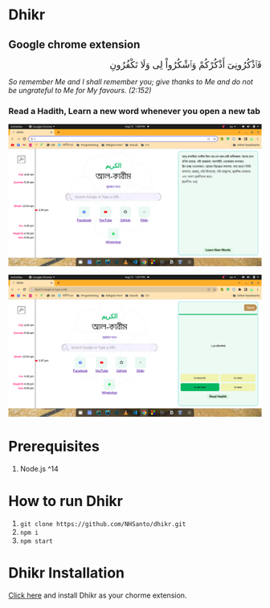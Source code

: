 # Dhikr
## Google chrome extension

<div dir="rtl"> <font size="+1">
فَٱذْكُرُونِىٓ أَذْكُرْكُمْ وَٱشْكُرُواْ لِى وَلَا تَكْفُرُونِ
</font>
</div>

_So remember Me and I shall remember you; give thanks to Me and do not be ungrateful to Me for My favours. (2:152)_

### Read a Hadith, Learn a new word whenever you open a new tab


![Hadith](public/screenshots/hadith.png)

![Arabic Quiz](public/screenshots/arabic_quiz.png)

# Prerequisites
1. Node.js ^14

# How to run Dhikr
1. `git clone https://github.com/NHSanto/dhikr.git`
2. `npm i`
3. `npm start`

# Dhikr Installation
[Click here](https://chrome.google.com/webstore/detail/dhikr-chrome-extension/alhhipkdolifadffnollpkijfpnlnfka/related?authuser=1) and install Dhikr as your chorme extension.

